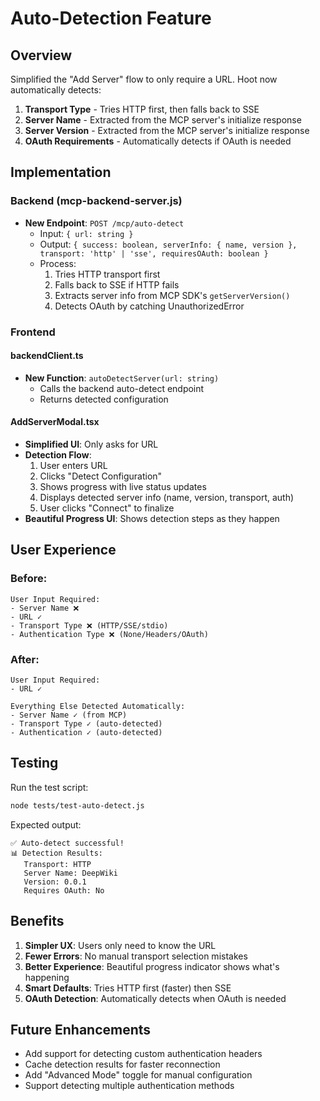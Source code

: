 # Auto-Detection Feature

## Overview
Simplified the "Add Server" flow to only require a URL. Hoot now automatically detects:
1. **Transport Type** - Tries HTTP first, then falls back to SSE
2. **Server Name** - Extracted from the MCP server's initialize response
3. **Server Version** - Extracted from the MCP server's initialize response
4. **OAuth Requirements** - Automatically detects if OAuth is needed

## Implementation

### Backend (mcp-backend-server.js)
- **New Endpoint**: `POST /mcp/auto-detect`
  - Input: `{ url: string }`
  - Output: `{ success: boolean, serverInfo: { name, version }, transport: 'http' | 'sse', requiresOAuth: boolean }`
  - Process:
    1. Tries HTTP transport first
    2. Falls back to SSE if HTTP fails
    3. Extracts server info from MCP SDK's `getServerVersion()`
    4. Detects OAuth by catching UnauthorizedError

### Frontend

#### backendClient.ts
- **New Function**: `autoDetectServer(url: string)`
  - Calls the backend auto-detect endpoint
  - Returns detected configuration

#### AddServerModal.tsx
- **Simplified UI**: Only asks for URL
- **Detection Flow**:
  1. User enters URL
  2. Clicks "Detect Configuration"
  3. Shows progress with live status updates
  4. Displays detected server info (name, version, transport, auth)
  5. User clicks "Connect" to finalize
- **Beautiful Progress UI**: Shows detection steps as they happen

## User Experience

### Before:
```
User Input Required:
- Server Name ❌
- URL ✓
- Transport Type ❌ (HTTP/SSE/stdio)
- Authentication Type ❌ (None/Headers/OAuth)
```

### After:
```
User Input Required:
- URL ✓

Everything Else Detected Automatically:
- Server Name ✓ (from MCP)
- Transport Type ✓ (auto-detected)
- Authentication ✓ (auto-detected)
```

## Testing

Run the test script:
```bash
node tests/test-auto-detect.js
```

Expected output:
```
✅ Auto-detect successful!
📊 Detection Results:
   Transport: HTTP
   Server Name: DeepWiki
   Version: 0.0.1
   Requires OAuth: No
```

## Benefits

1. **Simpler UX**: Users only need to know the URL
2. **Fewer Errors**: No manual transport selection mistakes
3. **Better Experience**: Beautiful progress indicator shows what's happening
4. **Smart Defaults**: Tries HTTP first (faster) then SSE
5. **OAuth Detection**: Automatically detects when OAuth is needed

## Future Enhancements

- Add support for detecting custom authentication headers
- Cache detection results for faster reconnection
- Add "Advanced Mode" toggle for manual configuration
- Support detecting multiple authentication methods

